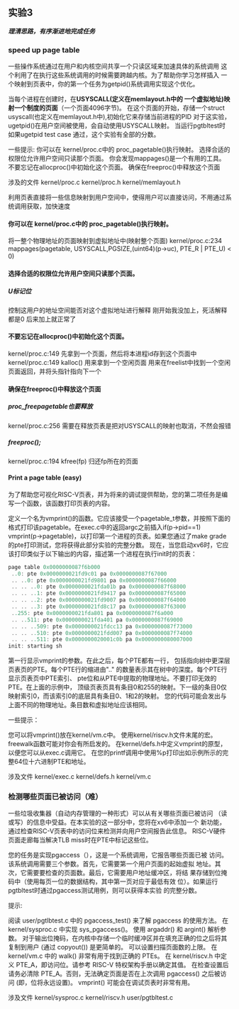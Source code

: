 ## 实验3
***理清思路，有序渐进地完成任务***

### speed up page table
一些操作系统通过在用户和内核空间共享一个只读区域来加速具体的系统调用
这个利用了在执行这些系统调用的时候需要跨越内核。为了帮助你学习怎样插入
一个映射到页表中，你的第一个任务为getpid()系统调用实现这个优化。

当每个进程在创建时，在**USYSCALL(定义在memlayout.h中的
一个虚拟地址)映射一个制度的页面**（一个页面4096字节)。
 在这个页面的开始，存储一个struct usyscall(也定义在memlayout.h中),初始化它来存储当前进程的PID
  对于这实验，ugetpid()在用户空间被使用，会自动使用USYSCALL映射。
  当运行pgtbltest时如果ugetpid test case 通过，这个实验有全部的分数。

一些提示:
你可以在 kernel/proc.c中的 proc_pagetable()执行映射。
选择合适的权限位允许用户空间只读那个页面。
你会发现mappages()是一个有用的工具。
不要忘记在allocproc()中初始化这个页面。
确保在freeproc()中释放这个页面


涉及的文件
  kernel/proc.c
  kernel/proc.h
  kernel/memlayout.h

利用页表直接将一些信息映射到用户空间中，使得用户可以直接访问，不用通过系统调用获取，加快速度


#### 你可以在 kernel/proc.c中的 proc_pagetable()执行映射。
将一整个物理地址的页面映射到虚拟地址中(映射整个页面)
kernel/proc.c:234
mappages(pagetable, USYSCALL,PGSIZE,(uint64)(p->uc), PTE_R | PTE_U) < 0)

#### 选择合适的权限位允许用户空间只读那个页面。
##### U标记位
控制这用户的地址空间能否对这个虚拟地址进行解释
刚开始我没加上，死活解释都是0
后来加上就正常了

#### 不要忘记在allocproc()中初始化这个页面。
kernel/proc.c:149
先拿到一个页面，然后将本进程id存到这个页面中 kernel/proc.c:149
kalloc() 用来拿到一个空闲页面
    用来在freelist中找到一个空闲页面返回，并将头指针指向下一个
    
#### 确保在freeproc()中释放这个页面
##### proc_freepagetable也要释放
kernel/proc.c:256
需要在释放页表是把对USYSCALL的映射也取消，不然会报错
#####  freeproc();
kernel/proc.c:194
kfree(fp) 归还fp所在的页面


#### Print a page table (easy)
为了帮助您可视化RISC-V页表，并为将来的调试提供帮助，您的第二项任务是编写一个函数，该函数打印页表的内容。

定义一个名为vmprint()的函数。它应该接受一个pagetable_t参数，并按照下面的格式打印该pagetable。在exec.c中的返回argc之前插入if(p->pid==1) vmprint(p->pagetable)，以打印第一个进程的页表。如果您通过了make grade的pte打印测试，您将获得此部分实验的完整分数。
现在，当您启动xv6时，它应该打印类似于以下输出的内容，描述第一个进程在执行init时的页表：

```c
page table 0x0000000087f6b000
 ..0: pte 0x0000000021fd9c01 pa 0x0000000087f67000
 .. ..0: pte 0x0000000021fd9801 pa 0x0000000087f66000
 .. .. ..0: pte 0x0000000021fda01b pa 0x0000000087f68000
 .. .. ..1: pte 0x0000000021fd9417 pa 0x0000000087f65000
 .. .. ..2: pte 0x0000000021fd9007 pa 0x0000000087f64000
 .. .. ..3: pte 0x0000000021fd8c17 pa 0x0000000087f63000
 ..255: pte 0x0000000021fda801 pa 0x0000000087f6a000
 .. ..511: pte 0x0000000021fda401 pa 0x0000000087f69000
 .. .. ..509: pte 0x0000000021fdcc13 pa 0x0000000087f73000
 .. .. ..510: pte 0x0000000021fdd007 pa 0x0000000087f74000
 .. .. ..511: pte 0x0000000020001c0b pa 0x0000000080007000
init: starting sh
```
  
第一行显示vmprint的参数。在此之后，每个PTE都有一行，
包括指向树中更深层页表页的PTE。每个PTE行的缩进由".."
的数量表示其在树中的深度。每个PTE行显示页表页中PTE索引、
pte位和从PTE中提取的物理地址。不要打印无效的PTE。在上面的示例中，
顶级页表页具有条目0和255的映射。下一级的条目0仅映射索引0，而该索引0的底层具有条目0、1和2的映射。
您的代码可能会发出与上面不同的物理地址。条目数和虚拟地址应该相同。

一些提示：

您可以将vmprint()放在kernel/vm.c中。
使用kernel/riscv.h文件末尾的宏。
freewalk函数可能对你会有所启发的。
在kernel/defs.h中定义vmprint的原型，以便您可以从exec.c调用它。
在您的printf调用中使用%p打印出如示例所示的完整64位十六进制PTE和地址。

涉及文件
  kernel/exec.c
  kernel/defs.h
  kernel/vm.c


### 检测哪些页面已被访问（难）
一些垃圾收集器（自动内存管理的一种形式）可以从有关哪些页面已被访问
（读或写）的信息中受益。在本实验的这一部分中，您将在xv6中添加一个
新功能，通过检查RISC-V页表中的访问位来检测并向用户空间报告此信息。 
RISC-V硬件页面走廊每当解决TLB miss时在PTE中标记这些位。

您的任务是实现pgaccess（），这是一个系统调用，它报告哪些页面已被
访问。该系统调用需要三个参数。首先，它需要第一个用户页面的起始虚拟
地址。其次，它需要要检查的页面数。最后，它需要用户地址缓冲区，将结
果存储到位掩码中（使用每页一位的数据结构，其中第一页对应于最低有效
位）。如果运行pgtbltest时通过pgaccess测试用例，则可以获得本实验
的完整分数。

提示:

阅读 user/pgtlbtest.c 中的 pgaccess_test() 来了解 pgaccess 的使用方法。
在 kernel/sysproc.c 中实现 sys_pgaccess()。
使用 argaddr() 和 argint() 解析参数。
对于输出位掩码，在内核中存储一个临时缓冲区并在填充正确的位之后将其复制到用户 (通过 copyout()) 是更简单的。
可以设置扫描页面数的上限。
在 kernel/vm.c 中的 walk() 非常有用于找到正确的 PTEs。
在 kernel/riscv.h 中定义 PTE_A，即访问位。请参考 RISC-V 特权架构手册以确定其值。
在检查设置后请务必清除 PTE_A。否则，无法确定页面是否在上次调用 pgaccess() 之后被访问 (即，位将永远设置)。
vmprint() 可能会在调试页表时非常有用。


涉及文件
  kernel/sysproc.c
  kernel/riscv.h
  user/pgtbltest.c

